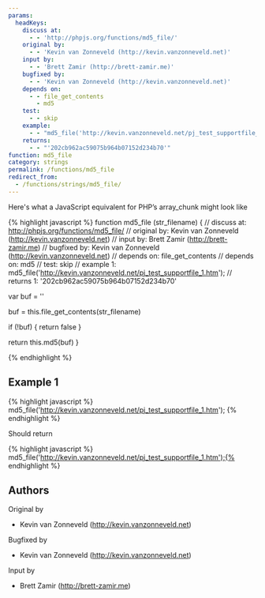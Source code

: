 ```yaml
---
params:
  headKeys:
    discuss at:
      - - 'http://phpjs.org/functions/md5_file/'
    original by:
      - - 'Kevin van Zonneveld (http://kevin.vanzonneveld.net)'
    input by:
      - - 'Brett Zamir (http://brett-zamir.me)'
    bugfixed by:
      - - 'Kevin van Zonneveld (http://kevin.vanzonneveld.net)'
    depends on:
      - - file_get_contents
        - md5
    test:
      - - skip
    example:
      - - "md5_file('http://kevin.vanzonneveld.net/pj_test_supportfile_1.htm');"
    returns:
      - - "'202cb962ac59075b964b07152d234b70'"
function: md5_file
category: strings
permalink: /functions/md5_file
redirect_from:
  - /functions/strings/md5_file/
---
```


<!-- WARNING! This file is auto generated by `npm run web:inject`, do not edit by hand -->

Here's what a JavaScript equivalent for PHP’s array_chunk might look like

{% highlight javascript %}
function md5_file (str_filename) {
  //  discuss at: http://phpjs.org/functions/md5_file/
  // original by: Kevin van Zonneveld (http://kevin.vanzonneveld.net)
  //    input by: Brett Zamir (http://brett-zamir.me)
  // bugfixed by: Kevin van Zonneveld (http://kevin.vanzonneveld.net)
  //  depends on: file_get_contents
  //  depends on: md5
  //        test: skip
  //   example 1: md5_file('http://kevin.vanzonneveld.net/pj_test_supportfile_1.htm');
  //   returns 1: '202cb962ac59075b964b07152d234b70'

  var buf = ''

  buf = this.file_get_contents(str_filename)

  if (!buf) {
    return false
  }

  return this.md5(buf)
}

{% endhighlight %}

## Example 1

{% highlight javascript %}
md5_file('http://kevin.vanzonneveld.net/pj_test_supportfile_1.htm');
{% endhighlight %}

Should return

{% highlight javascript %}
md5_file('http://kevin.vanzonneveld.net/pj_test_supportfile_1.htm');{% endhighlight %}


## Authors


Original by

- Kevin van Zonneveld (http://kevin.vanzonneveld.net)


Bugfixed by

- Kevin van Zonneveld (http://kevin.vanzonneveld.net)


Input by

- Brett Zamir (http://brett-zamir.me)

